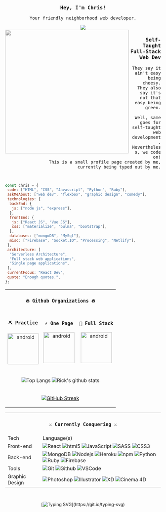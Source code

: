 <div align="center">
  <h3><samp>Hey, I'm Chris!</samp></h3>
  <p><samp>Your friendly neighborhood web developer.</samp></p>
<img src="https://i.giphy.com/media/WR0QnqocVaLXuA3Rnr/giphy.webp">

</div>

  <img width="400" align='left' src="https://data.whicdn.com/images/290733198/original.gif" style="filter:grayscale(100%);">

  <div align="right">
  
### <samp>Self-Taught Full-Stack Web Dev</samp>

<p height="50"><samp>They say it ain't easy being cheesy.  <br/>They also say it's not that easy being green. <br/> <br/>Well, same goes for self-taught web development. <br/>Nevertheless, we code on! <br/>This is a small profile page created by me, <br/>currently being typed out by me.</samp></p>
<br/>

</div>

```javascript
const chris = {
 code: ["HTML", "CSS", "Javascript", "Python", "Ruby"],
 askMeAbout: ["web dev", "flexbox", "graphic design", "comedy"],
 technologies: {
  backEnd: {
   js: ["node js", "express"],
  },
  frontEnd: {
   js: ["React JS", "Vue JS"],
   css: ["materialize", "bulma", "bootstrap"],
  },
  databases: ["mongoDB", "MySql"],
  misc: ["Firebase", "Socket.IO", "Processing", "Netlify"],
 },
 architecture: [
  "Serverless Architecture",
  "Full stack web applications",
  "Single page applications",
 ],
 currentFocus: "React Dev",
 quote: "Enough quotes.",
};
```

<div align="center">
<table>
    <tr>
      <td colspan="3">
        <h3 align="center"><samp>🔥 Github Organizations 🔥</samp></h3>
      </td>
    </tr>
    <tr>
        <td align="center">
            <h3><samp>⛏ Practice</samp></h3>
      <a href="https://github.com/cbonilladev-practice" target="_blank"> <img src="https://raw.githubusercontent.com/icons8/flat-color-icons/8eccbbbd8b2af1d2c9593e7cfba5ecb0d68ee378/svg/command_line.svg" alt="android" width="100" height="100"/> </a> 
        </td>
        <td align="center">
            <h3><samp>⚡ One Page</samp></h3>
      <a href="https://github.com/cbonilladev-onepage" target="_blank"> <img src="https://raw.githubusercontent.com/icons8/flat-color-icons/8eccbbbd8b2af1d2c9593e7cfba5ecb0d68ee378/svg/calculator.svg" alt="android" width="100" height="100"/> </a> 
        </td>
        <td align="center">
            <h3><samp>🤖 Full Stack</samp></h3>
      <a href="https://github.com/cbonilladev-fullstack" target="_blank"> <img src="https://raw.githubusercontent.com/icons8/flat-color-icons/8eccbbbd8b2af1d2c9593e7cfba5ecb0d68ee378/svg/circuit.svg" alt="android" width="100" height="100"/> </a> 
        </td>
    </tr>
  <tr style="border:none;">
    <td colspan="3" align="center" style="border:none;">
      <br />
      
![Top Langs](https://github-readme-stats-5wvjxcbzk-rickstaa.vercel.app/api/top-langs/?username=Cabonilla&role=ORGANIZATION_MEMBER,OWNER,COLLABORATOR&layout=compact&card_width=250&langs_count=8&hide_border=1&line_height=23&theme=tokyonight&text_color=FFFFFF&title_color=FFFFFF&bg_color=0D1117)
![Rick's github stats](https://github-readme-stats-5wvjxcbzk-rickstaa.vercel.app/api?username=Cabonilla&show_icons=true&count_private=true&role=OWNER,COLLABORATOR&line_height=24&hide_rank=true&hide_border=1&theme=tokyonight&text_color=FFFFFF&title_color=FFFFFF&bg_color=0D1117)
    </td>
  </tr>
  <tr>
    <td colspan="3" align="center">
      
      
[![GitHub Streak](http://github-readme-streak-stats.herokuapp.com?user=Cabonilla&theme=dark&hide_border=true&background=DD272700&stroke=DD272700)](https://git.io/streak-stats)    
    </td>
  </tr>
</table>
  
<table>
  <tr>
    <td colspan="3">
    <h3 align="center"><samp>⚔️ Currently Conquering ⚔️</samp></h3>
    </td>
  </tr>
    <tr>
        <td>Tech</td>
        <td>Language(s)</td>
    </tr>
    <tr>
        <td>Front-end</td>
        <td><img alt="React" src="https://img.shields.io/badge/-React-45b8d8?style=flat-square&logo=react&logoColor=white" />
            <img alt="html5" src="https://img.shields.io/badge/-HTML5-E34F26?style=flat-square&logo=html5&logoColor=white" />
            <img alt="JavaScript" src="https://img.shields.io/badge/JavaScript%20-%23F7DF1E.svg?logo=javascript&logoColor=black">
            <img alt="SASS" src="https://img.shields.io/badge/Sass%20-hotpink.svg?logo=SASS&logoColor=white">
            <img alt="CSS3" src="https://img.shields.io/badge/-CSS3-1572B6?style=plastic&logo=css3">
        </td>
    </tr>
        <tr>
        <td>Back-end</td>
        <td>
        <img alt="MongoDB" src="https://img.shields.io/badge/-MongoDB-13aa52?style=flat-square&logo=mongodb&logoColor=white" />  
        <img alt="Nodejs" src="https://img.shields.io/badge/-Nodejs-43853d?style=flat-square&logo=Node.js&logoColor=white" /> 
        <img alt="Heroku" src="https://img.shields.io/badge/-Heroku-430098?style=flat-square&logo=heroku&logoColor=white" /> 
        <img alt="npm" src="https://img.shields.io/badge/-NPM-CB3837?style=flat-square&logo=npm&logoColor=white" />
        <img alt="Python" src="https://img.shields.io/badge/Python%20-%2314354C.svg?logo=python&logoColor=white">
        <img alt="Ruby" src="https://img.shields.io/badge/Ruby-CC342D.svg?logo=ruby&logoColor=white">
        <img alt="Firebase" src="https://img.shields.io/badge/Firebase-black?style=flat-square&logo=firebase">
        </td>
    </tr>
        <tr>
        <td>Tools</td>
        <td>
        <img alt="Git" src="https://img.shields.io/badge/-Git-black?style=flat-square&logo=git" />  
        <img alt="Github" src="https://img.shields.io/badge/-GitHub-181717?style=flat-square&logo=github" />
        <img alt="VSCode" src="https://img.shields.io/badge/-VS%20Code-007ACC?style=flat-square&logo=visual-studio-code" />
        </td>
    </tr>
        <tr>
        <td>Graphic Design</td>
        <td>
        <img alt="Photoshop" src="https://img.shields.io/badge/-Photoshop-3480fa?style=flat-square&logo=adobephotoshop&logoColor=white" />  
        <img alt="Illustrator" src="https://img.shields.io/badge/-Illustrator-fabb34?style=flat-square&logo=adobeillustrator&logoColor=white" />  
        <img alt="XD" src="https://img.shields.io/badge/-XD-bf21af?style=flat-square&logo=adobexd&logoColor=white" />  
        <img alt="Cinema 4D" src="https://img.shields.io/badge/-Cinema 4D-3e78b3?style=flat-square&logo=cinema4d&logoColor=white" />  
        </td>
    </tr>
</table>
  <br/>

  <!--START_SECTION:activity-->

[![Typing SVG](https://readme-typing-svg.herokuapp.com?color=F7F7F7&lines=Thank+you%2C+and+have+a+nice+day.)](https://git.io/typing-svg)

</div>
